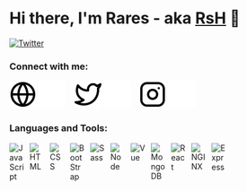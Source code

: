 # Hi there, I'm Rares - aka [RsH][website] 👋

[![Twitter](https://img.shields.io/badge/Twitter-1DA1F2?style=for-the-badge&logo=twitter&logoColor=white)](https://twitter.com/Rares_Andrei17)


### Connect with me:

[![website](./img/globe-light.svg)](https://rares-andrei.me#gh-light-mode-only)
[![website](./img/globe-dark.svg)](https://rares-andrei.me#gh-dark-mode-only)
&nbsp;&nbsp;
[![website](./img/twitter-light.svg)](https://twitter.com/Rares_Andrei17#gh-light-mode-only)
[![website](./img/twitter-dark.svg)](https://twitter.com/Rares_Andrei17#gh-dark-mode-only)
&nbsp;&nbsp;
[![website](./img/instagram-light.svg)](https://instagram.com/Rares.Andrei17#gh-light-mode-only)
[![website](./img/instagram-dark.svg)](https://instagram.com/Rares.Andrei17#gh-dark-mode-only)

### Languages and Tools:

<img align="left" alt="JavaScript" width="26px" src="https://cdn.jsdelivr.net/gh/devicons/devicon/icons/javascript/javascript-original.svg" style="padding-right:10px;" />

<img align="left" alt="HTML" width="26px" src="https://cdn.jsdelivr.net/gh/devicons/devicon/icons/html5/html5-original.svg" style="padding-right:10px;" />

<img align="left" alt="CSS" width="26px" src="https://cdn.jsdelivr.net/gh/devicons/devicon/icons/css3/css3-original.svg" style="padding-right:10px;" />

<img align="left" alt="BootStrap" width="26px" src="https://cdn.jsdelivr.net/gh/devicons/devicon/icons/bootstrap/bootstrap-plain.svg" style="padding-right:10px;" />

<img align="left" alt="Sass" width="26px" src="https://cdn.jsdelivr.net/gh/devicons/devicon/icons/sass/sass-original.svg" style="padding-right:10px;" />

<img align="left" alt="Node" width="26px" src="https://cdn.jsdelivr.net/gh/devicons/devicon/icons/nodejs/nodejs-original.svg" style="padding-right:10px;" />

<img align="left" alt="Vue" width="26px" src="https://cdn.jsdelivr.net/gh/devicons/devicon/icons/vuejs/vuejs-original.svg" style="padding-right:10px;" />

<img align="left" alt="MongoDB" width="26px" src="https://cdn.jsdelivr.net/gh/devicons/devicon/icons/mongodb/mongodb-plain.svg" style="padding-right:10px;" />

<img align="left" alt="React" width="26px" src="https://cdn.jsdelivr.net/gh/devicons/devicon/icons/react/react-original.svg" style="padding-right:10px;" />

<img align="left" alt="NGINX" width="26px" src="https://cdn.jsdelivr.net/gh/devicons/devicon/icons/nginx/nginx-original.svg" style="padding-right:10px;" />

<img align="left" alt="Express" width="26px" src="https://cdn.jsdelivr.net/gh/devicons/devicon/icons/express/express-original.svg" style="padding-right:10px;" />



<br />
<br />


[website]: https://rares-andrei.me
[twitter]: https://twitter.com/Rares_Andrei17
[instagram]: https://instagram.com/Rares.Andrei17